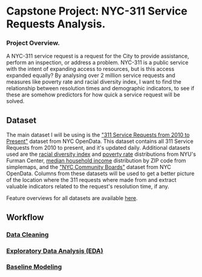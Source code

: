 # Capstone Project: NYC-311 Service Requests Analysis.

### Project Overview.
A NYC-311 service request is a request for the City to provide assistance, perform an inspection, or address a problem. NYC-311 is a public service with the intent of expanding access to resources, but is this access expanded equally? By analysing over 2 million service requests and measures like poverty rate and racial diversity index, I want to find the relationship between resolution times and demographic indicators, to see if these are somehow predictors for how quick a service request will be solved.

## Dataset
The main dataset I will be using is the ["311 Service Requests from 2010 to Present"](https://data.cityofnewyork.us/Social-Services/311-Service-Requests-from-2010-to-Present/erm2-nwe9/about_data) dataset from NYC OpenData. This dataset contains all 311 Service Requests from 2010 to present, and it's updated daily. Additional datasets used are the [racial diversity index](https://app.coredata.nyc/?mlb=false&ntii=pop_race_div_idx&ntr=Sub-Borough%20Area&mz=14&vtl=https%3A%2F%2Fthefurmancenter.carto.com%2Fu%2Fnyufc%2Fapi%2Fv2%2Fviz%2F98d1f16e-95fd-4e52-a2b1-b7abaf634828%2Fviz.json&mln=true&mlp=false&mlat=40.729123&nty=2021&mb=roadmap&pf=%7B%22subsidies%22%3Atrue%7D&md=table&mlv=false&mlng=-73.992714&btl=Borough&atp=neighborhoods) and [poverty rate](https://app.coredata.nyc/?mlb=false&ntii=pop_pov_pct&ntr=Sub-Borough%20Area&mz=14&vtl=https%3A%2F%2Fthefurmancenter.carto.com%2Fu%2Fnyufc%2Fapi%2Fv2%2Fviz%2F98d1f16e-95fd-4e52-a2b1-b7abaf634828%2Fviz.json&mln=true&mlp=false&mlat=40.729123&nty=2021&mb=roadmap&pf=%7B%22subsidies%22%3Atrue%7D&md=table&mlv=false&mlng=-73.992714&btl=Borough&atp=neighborhoods) distributions from NYU's Furman Center, [median household income](https://simplemaps.com/city/new-york/zips/income-household-median) distribution by ZIP code from simplemaps, and the ["NYC Community Boards"](https://data.cityofnewyork.us/City-Government/NYC-Community-Boards/ruf7-3wgc/about_data) dataset from NYC OpenData. Columns from these datasets will be used to get a better picture of the location where the 311 requests where made from and extract valuable indicators related to the request's resolution time, if any. 

Feature overviews for all datasets are available [here](https://github.com/heriberto00/NYC-311-Service-Requests-Analysis/tree/main/data/datasets).

[//]: <> (Will add links here when I divide the notebook into each of the sections. Dictionary of each data set under datasets folder)
## Workflow

### [Data Cleaning]()

### [Exploratory Data Analysis (EDA)]()

### [Baseline Modeling]()

